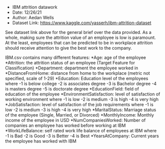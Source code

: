 
* IBM attrition datawork
* Date: 12/26/21
* Author: Aedan Wells
* Dataset Link: https://www.kaggle.com/yasserh/ibm-attrition-dataset

See dataset link above for the general brief over the data provided. As a whole, making sure the attrition value of an employee is low is paramount.
At the least, employees that can be predicted to be in workplace attrition should receive attention to give the best work to the company. 

IBM.csv contains many different features:
    *Age: age of the employee 
    *Attrition: the attrition status of an employee (Target Feature for Classification)
    *Department: department the employee worked in
    *DistanceFromHome: distance from home to the workplace (metric not specified, scale of 1-29)
    *Education: Education level of the employees where
        -1 is below college
        -2 is associates degree
        -3 is Bachelor degree
        -4 is masters degree
        -5 is doctorate degree
    *EducationField: field of education of the employee
    *EnvironmentSatisfaction: level of satisfaction of working environment where
        -1 is low
        -2 is medium
        -3 is high
        -4 is very high
    *JobSatisfaction: level of satisfaction of the job requirements where
        -1 is low
        -2 is medium
        -3 is high
        -4 is very high
    *MaritalStatus: Marriage status of the employee (Single, Married, or Divorced)
    *MonthlyIncome: Monthly income of the employee in USD
    *NumCompaniesWorked: Number of companies an employee has worked before working at IBM
    *WorkLifeBalance: self rated work life balance of employees at IBM where
        -1 is Bad
        -2 is Good
        -3 is Better
        -4 is Best
    *YearsAtCompany: Current years the employee has worked with IBM